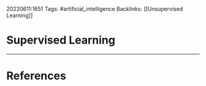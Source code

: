 20220611:1651
Tags: #artificial_intelligence 
Backlinks: [[Unsupervised Learning]]
# Supervised Learning




---
# References